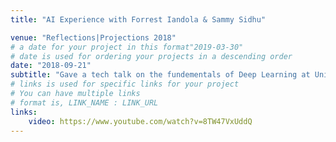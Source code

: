 ```yaml
---
title: "AI Experience with Forrest Iandola & Sammy Sidhu"

venue: "Reflections|Projections 2018"
# a date for your project in this format"2019-03-30" 
# date is used for ordering your projects in a descending order
date: "2018-09-21" 
subtitle: "Gave a tech talk on the fundementals of Deep Learning at University of Illinois at Urbana-Champaign to students and faculty. The talk was well received and I had my email inbox full from students for the rest of the week."
# links is used for specific links for your project
# You can have multiple links
# format is, LINK_NAME : LINK_URL
links:
    video: https://www.youtube.com/watch?v=8TW47VxUddQ
---
```



